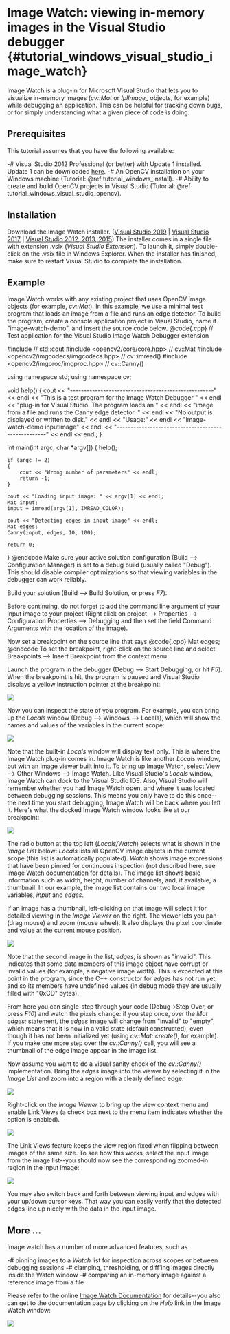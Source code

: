 Image Watch: viewing in-memory images in the Visual Studio debugger {#tutorial_windows_visual_studio_image_watch}
===================================================================

Image Watch is a plug-in for Microsoft Visual Studio that lets you to visualize in-memory images
(*cv::Mat* or *IplImage_* objects, for example) while debugging an application. This can be helpful
for tracking down bugs, or for simply understanding what a given piece of code is doing.

Prerequisites
-------------

This tutorial assumes that you have the following available:

-#  Visual Studio 2012 Professional (or better) with Update 1 installed. Update 1 can be downloaded
    [here](http://www.microsoft.com/en-us/download/details.aspx?id=35774).
-#  An OpenCV installation on your Windows machine (Tutorial: @ref tutorial_windows_install).
-#  Ability to create and build OpenCV projects in Visual Studio (Tutorial: @ref tutorial_windows_visual_studio_opencv).

Installation
------------

Download the Image Watch installer. ([Visual Studio 2019](https://marketplace.visualstudio.com/items?itemName=VisualCPPTeam.ImageWatch2019) | [Visual Studio 2017](https://marketplace.visualstudio.com/items?itemName=VisualCPPTeam.ImageWatch2017) | [Visual Studio 2012, 2013, 2015](https://marketplace.visualstudio.com/items?itemName=VisualCPPTeam.ImageWatch))
The installer comes in a single file with extension .vsix (*Visual Studio Extension*). To launch it, simply
double-click on the .vsix file in Windows Explorer. When the installer has finished, make sure to
restart Visual Studio to complete the installation.

Example
-------

Image Watch works with any existing project that uses OpenCV image objects (for example, *cv::Mat*).
In this example, we use a minimal test program that loads an image from a file and runs an edge
detector. To build the program, create a console application project in Visual Studio, name it
"image-watch-demo", and insert the source code below.
@code{.cpp}
// Test application for the Visual Studio Image Watch Debugger extension

#include <iostream>                        // std::cout
#include <opencv2/core/core.hpp>           // cv::Mat
#include <opencv2/imgcodecs/imgcodecs.hpp>     // cv::imread()
#include <opencv2/imgproc/imgproc.hpp>     // cv::Canny()

using namespace std;
using namespace cv;

void help()
{
    cout
        << "----------------------------------------------------" << endl
        << "This is a test program for the Image Watch Debugger " << endl
        << "plug-in for Visual Studio. The program loads an     " << endl
        << "image from a file and runs the Canny edge detector. " << endl
        << "No output is displayed or written to disk."
        << endl
        << "Usage:"                                               << endl
        << "image-watch-demo inputimage"                          << endl
        << "----------------------------------------------------" << endl
        << endl;
}

int main(int argc, char *argv[])
{
    help();

    if (argc != 2)
    {
        cout << "Wrong number of parameters" << endl;
        return -1;
    }

    cout << "Loading input image: " << argv[1] << endl;
    Mat input;
    input = imread(argv[1], IMREAD_COLOR);

    cout << "Detecting edges in input image" << endl;
    Mat edges;
    Canny(input, edges, 10, 100);

    return 0;
}
@endcode
Make sure your active solution configuration (Build --\> Configuration Manager) is set to a debug
build (usually called "Debug"). This should disable compiler optimizations so that viewing variables
in the debugger can work reliably.

Build your solution (Build --\> Build Solution, or press *F7*).

Before continuing, do not forget to add the command line argument of your input image to your
project (Right click on project --\> Properties --\> Configuration Properties --\> Debugging and
then set the field Command Arguments with the location of the image).

Now set a breakpoint on the source line that says
@code{.cpp}
Mat edges;
@endcode
To set the breakpoint, right-click on the source line and select Breakpoints --\> Insert Breakpoint
from the context menu.

Launch the program in the debugger (Debug --\> Start Debugging, or hit *F5*). When the breakpoint is
hit, the program is paused and Visual Studio displays a yellow instruction pointer at the
breakpoint:

![](images/breakpoint.png)

Now you can inspect the state of you program. For example, you can bring up the *Locals* window
(Debug --\> Windows --\> Locals), which will show the names and values of the variables in the
current scope:

![](images/vs_locals.png)

Note that the built-in *Locals* window will display text only. This is where the Image Watch plug-in
comes in. Image Watch is like another *Locals* window, but with an image viewer built into it. To
bring up Image Watch, select View --\> Other Windows --\> Image Watch. Like Visual Studio's *Locals*
window, Image Watch can dock to the Visual Studio IDE. Also, Visual Studio will remember whether you
had Image Watch open, and where it was located between debugging sessions. This means you only have
to do this once--the next time you start debugging, Image Watch will be back where you left it.
Here's what the docked Image Watch window looks like at our breakpoint:

![](images/toolwindow.jpg)

The radio button at the top left (*Locals/Watch*) selects what is shown in the *Image List* below:
*Locals* lists all OpenCV image objects in the current scope (this list is automatically populated).
*Watch* shows image expressions that have been pinned for continuous inspection (not described here,
see [Image Watch documentation](http://go.microsoft.com/fwlink/?LinkId=285461) for details). The
image list shows basic information such as width, height, number of channels, and, if available, a
thumbnail. In our example, the image list contains our two local image variables, *input* and
*edges*.

If an image has a thumbnail, left-clicking on that image will select it for detailed viewing in the
*Image Viewer* on the right. The viewer lets you pan (drag mouse) and zoom (mouse wheel). It also
displays the pixel coordinate and value at the current mouse position.

![](images/viewer.jpg)

Note that the second image in the list, *edges*, is shown as "invalid". This indicates that some
data members of this image object have corrupt or invalid values (for example, a negative image
width). This is expected at this point in the program, since the C++ constructor for *edges* has not
run yet, and so its members have undefined values (in debug mode they are usually filled with "0xCD"
bytes).

From here you can single-step through your code (Debug-\>Step Over, or press *F10*) and watch the
pixels change: if you step once, over the *Mat edges;* statement, the *edges* image will change from
"invalid" to "empty", which means that it is now in a valid state (default constructed), even though
it has not been initialized yet (using *cv::Mat::create()*, for example). If you make one more step
over the *cv::Canny()* call, you will see a thumbnail of the edge image appear in the image list.

Now assume you want to do a visual sanity check of the *cv::Canny()* implementation. Bring the
*edges* image into the viewer by selecting it in the *Image List* and zoom into a region with a
clearly defined edge:

![](images/edges_zoom.png)

Right-click on the *Image Viewer* to bring up the view context menu and enable Link Views (a check
box next to the menu item indicates whether the option is enabled).

![](images/viewer_context_menu.png)

The Link Views feature keeps the view region fixed when flipping between images of the same size. To
see how this works, select the input image from the image list--you should now see the corresponding
zoomed-in region in the input image:

![](images/input_zoom.png)

You may also switch back and forth between viewing input and edges with your up/down cursor keys.
That way you can easily verify that the detected edges line up nicely with the data in the input
image.

More ...
--------

Image watch has a number of more advanced features, such as

-#  pinning images to a *Watch* list for inspection across scopes or between debugging sessions
-#  clamping, thresholding, or diff'ing images directly inside the Watch window
-#  comparing an in-memory image against a reference image from a file

Please refer to the online [Image Watch
Documentation](http://go.microsoft.com/fwlink/?LinkId=285461) for details--you also can get to the
documentation page by clicking on the *Help* link in the Image Watch window:

![](images/help_button.jpg)
